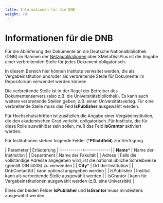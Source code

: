 ```yaml
---
title: Informationen für die DNB
weight: 70
---
```


# Informationen für die DNB

Für die Ablieferung der Dokumente an die Deutsche Nationalbibliothek (DNB) im Rahmen der
[Netzpublikationen](../introduction.html#netzpublikationen) über XMetaDissPlus ist die
Angabe einer verbreitenden Stelle für jedes Dokument obligatorisch.

In diesem Bereich hier können Institute verwaltet werden, die als Vergabeinstitution
und/oder als verbreitende Stelle für Dokumente im Repositorium verwendet werden können.

Die verbreitende Stelle ist in der Regel der Betreiber des Dokumentenservers (also z.B.
die Universitätsbibliothek).
Es kann auch weitere verbreitende Stellen geben, z.B. einen Universitätsverlag. Für eine
verbreitende Stelle muss das Feld **IsPublisher** ausgewählt werden.

Für Hochschulschriften ist zusätzlich die Angabe einer Vergabeinstitution, die den
akademischen Grad verleiht, obligatorisch. Für Institute, die für diese Rolle
auswählbar sein sollen, muß das Feld **IsGrantor** aktiviert werden.

Für Institutionen stehen folgende Felder (***Pflichtfeld**) zur Verfügung.

| Parameter | Erläuterung |
|-----------+-------------|
| **Name*** | Name der Institution |
| Department | Name der Fakultät |
| Adress | Falls die vollständige Adresse angegeben wird, ist die national übliche Schreibweise (gemäß DIN 5008) zu verwenden |
| **City*** | Ort der Institution |
| DnbContactId | kann optional angegeben werden |
| IsPublisher | Institut kann als verbreitende Stelle ausgewählt werden  |
| IsGrantor | kann für Vergabeinstitutionen ausgewählt werden (z.B. eine Universität) |

Eines der beiden Felder **IsPublisher** und **IsGrantor** muss mindestens ausgewählt werden.

